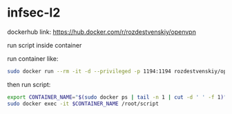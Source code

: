 # infsec-l2


dockerhub link: https://hub.docker.com/r/rozdestvenskiy/openvpn

run script inside container

run container like:
```bash
sudo docker run --rm -it -d --privileged -p 1194:1194 rozdestvenskiy/openvpn
```
then run script:

```bash
export CONTAINER_NAME="$(sudo docker ps | tail -n 1 | cut -d ' ' -f 1)"
sudo docker exec -it $CONTAINER_NAME /root/script
```

